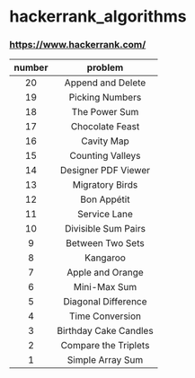# hackerrank_algorithms
### https://www.hackerrank.com/

| number | problem | 
|:------:|:------:|
|   20    |   Append and Delete    |
|   19    |    Picking Numbers    |
|   18    |   The Power Sum   |
|   17    |   Chocolate Feast   |
|   16    |   Cavity Map   |
|   15    |   Counting Valleys   |
|   14    |   Designer PDF Viewer    |
|   13    |  Migratory Birds   |
|   12    |   Bon Appétit   |
|   11    |   Service Lane     |
|   10    |   Divisible Sum Pairs    |
|   9    |    Between Two Sets     |
|   8    |  Kangaroo   |
|   7    |    Apple and Orange    |
|   6    |  Mini-Max Sum   |
|   5    |   Diagonal Difference    |
|   4    |   Time Conversion    |
|   3    |   Birthday Cake Candles    |
|   2    |   Compare the Triplets    |
|   1    |   Simple Array Sum    |

